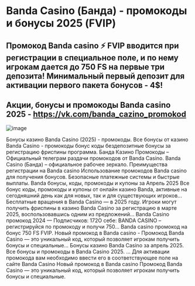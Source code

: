 # Banda Casino (Банда) - промокоды и бонусы 2025 (FVIP)

## Промокод Banda casino ⚡️ FVIP вводится при регистрации в специальное поле, и по нему игрокам дается до 750 FS на первые три депозита! Минимальный первый депозит для активации первого пакета бонусов - 4$!

## Акции, бонусы и промокоды Banda casino 2025 - https://vk.com/banda_cazino_promokod 

![image](https://github.com/user-attachments/assets/bf2ade0c-2dab-4fbb-b000-08d066df970f)



Бонусы казино Banda Casino (2025) - промокоды. Все бонусы от казино Banda Casino - промокоды бонус коды бездепозитные бонусы за регистрацию фриспины программа. Банда Казино Промокоды – Официальный телеграм раздачи промокодов от Banda Casino.
Banda Casino (Банда) – официальное рабочее зеркало. Преимущества регистрации на Banda casino
Использование промокодов Banda casino для получения бонусов.
Безопасные платежные системы и быстрые выплаты.
Banda бонусы, коды, промокоды и купоны за Апрель 2025 Все бонус коды, промокоды и купоны от онлайн казино Banda, активные на сегодняшний день как для новых, так и для существующих игроков...
Бесплатные вращения в Banda Casino — в 2025 году.
Игроки могут получить фриспины в казино Banda Casino за регистрацию в марте 2025, воспользовавшись одним из предложений...
Banda Casino промокод 2024 — Подписчиков: 172О себе: BANDA CASINO – регистрируйся по промокоду и получи 750...
Banda casino промокод на бонус 750 FS FVIP.
Новый промокод в Banda casino - Промокод Banda Casino — это уникальный код, который позволяет игрокам получить бонусы и специальные...
Бонусы казино Banda Casino за апрель 2025.
Все бонусы и промокоды в Banda Casino 2025. ... Для активации промокода вам необходимо ввести его в соответствующее поле на сайте Banda Casino Новый промокод в Banda casino Промокод Banda Casino — это уникальный код, который позволяет игрокам получить бонусы и специальные.

